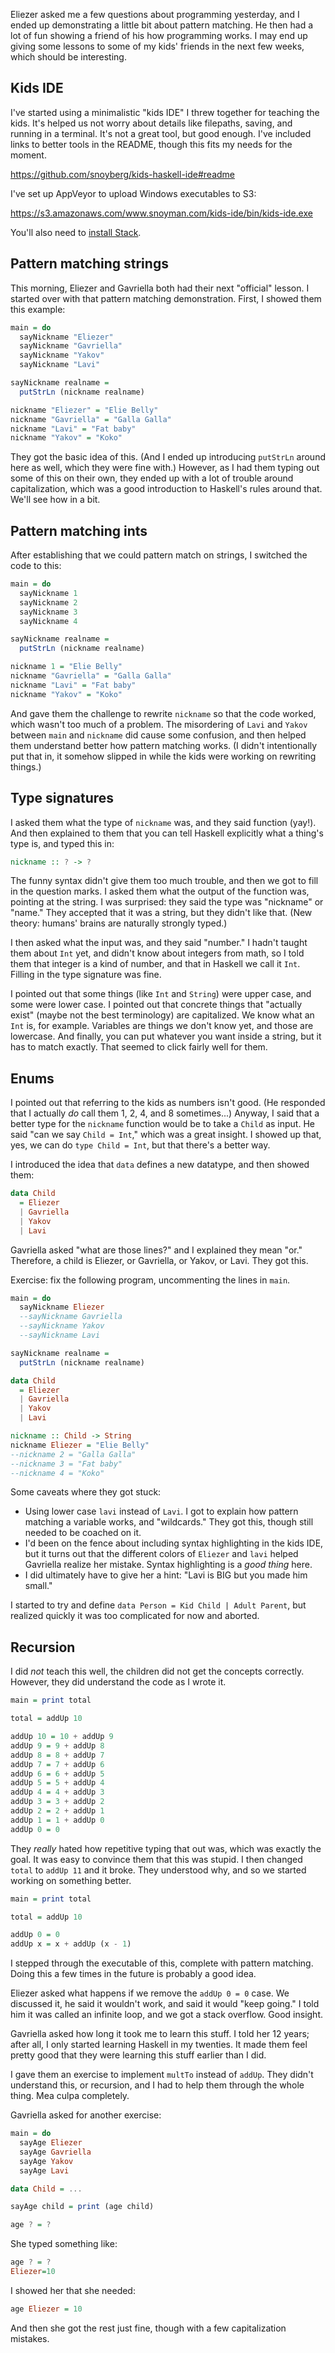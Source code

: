 Eliezer asked me a few questions about programming yesterday, and I
ended up demonstrating a little bit about pattern matching. He then
had a lot of fun showing a friend of his how programming works. I may
end up giving some lessons to some of my kids' friends in the next few
weeks, which should be interesting.

## Kids IDE

I've started using a minimalistic "kids IDE" I threw together for
teaching the kids. It's helped us not worry about details like
filepaths, saving, and running in a terminal. It's not a great tool,
but good enough. I've included links to better tools in the README,
though this fits my needs for the moment.

https://github.com/snoyberg/kids-haskell-ide#readme

I've set up AppVeyor to upload Windows executables to S3:

https://s3.amazonaws.com/www.snoyman.com/kids-ide/bin/kids-ide.exe

You'll also need to [install Stack](https://haskell-lang.org/get-started).

## Pattern matching strings

This morning, Eliezer and Gavriella both had their next "official"
lesson. I started over with that pattern matching
demonstration. First, I showed them this example:

```haskell
main = do
  sayNickname "Eliezer"
  sayNickname "Gavriella"
  sayNickname "Yakov"
  sayNickname "Lavi"

sayNickname realname =
  putStrLn (nickname realname)

nickname "Eliezer" = "Elie Belly"
nickname "Gavriella" = "Galla Galla"
nickname "Lavi" = "Fat baby"
nickname "Yakov" = "Koko"
```

They got the basic idea of this. (And I ended up introducing
`putStrLn` around here as well, which they were fine with.) However,
as I had them typing out some of this on their own, they ended up with
a lot of trouble around capitalization, which was a good introduction
to Haskell's rules around that. We'll see how in a bit.

## Pattern matching ints

After establishing that we could pattern match on strings, I switched
the code to this:

```haskell
main = do
  sayNickname 1
  sayNickname 2
  sayNickname 3
  sayNickname 4

sayNickname realname =
  putStrLn (nickname realname)

nickname 1 = "Elie Belly"
nickname "Gavriella" = "Galla Galla"
nickname "Lavi" = "Fat baby"
nickname "Yakov" = "Koko"
```

And gave them the challenge to rewrite `nickname` so that the code
worked, which wasn't too much of a problem. The misordering of `Lavi`
and `Yakov` between `main` and `nickname` did cause some confusion,
and then helped them understand better how pattern matching works. (I
didn't intentionally put that in, it somehow slipped in while the kids
were working on rewriting things.)

## Type signatures

I asked them what the type of `nickname` was, and they said function
(yay!). And then explained to them that you can tell Haskell
explicitly what a thing's type is, and typed this in:

```haskell
nickname :: ? -> ?
```

The funny syntax didn't give them too much trouble, and then we got to
fill in the question marks. I asked them what the output of the
function was, pointing at the string. I was surprised: they said the
type was "nickname" or "name." They accepted that it was a string, but
they didn't like that. (New theory: humans' brains are naturally
strongly typed.)

I then asked what the input was, and they said "number." I hadn't
taught them about `Int` yet, and didn't know about integers from math,
so I told them that integer is a kind of number, and that in Haskell
we call it `Int`. Filling in the type signature was fine.

I pointed out that some things (like `Int` and `String`) were upper
case, and some were lower case. I pointed out that concrete things
that "actually exist" (maybe not the best terminology) are
capitalized. We know what an `Int` is, for example. Variables are
things we don't know yet, and those are lowercase. And finally, you
can put whatever you want inside a string, but it has to match
exactly. That seemed to click fairly well for them.

## Enums

I pointed out that referring to the kids as numbers isn't good. (He
responded that I actually _do_ call them 1, 2, 4, and 8 sometimes...)
Anyway, I said that a better type for the `nickname` function would be
to take a `Child` as input. He said "can we say `Child = Int`," which
was a great insight. I showed up that, yes, we can do `type Child =
Int`, but that there's a better way.

I introduced the idea that `data` defines a new datatype, and then
showed them:

```haskell
data Child
  = Eliezer
  | Gavriella
  | Yakov
  | Lavi
```

Gavriella asked "what are those lines?" and I explained they mean
"or." Therefore, a child is Eliezer, or Gavriella, or Yakov, or
Lavi. They got this.

Exercise: fix the following program, uncommenting the lines in `main`.

```haskell
main = do
  sayNickname Eliezer
  --sayNickname Gavriella
  --sayNickname Yakov
  --sayNickname Lavi

sayNickname realname =
  putStrLn (nickname realname)

data Child
  = Eliezer
  | Gavriella
  | Yakov
  | Lavi

nickname :: Child -> String
nickname Eliezer = "Elie Belly"
--nickname 2 = "Galla Galla"
--nickname 3 = "Fat baby"
--nickname 4 = "Koko"
```

Some caveats where they got stuck:

* Using lower case `lavi` instead of `Lavi`. I got to explain how
  pattern matching a variable works, and "wildcards." They got this,
  though still needed to be coached on it.
* I'd been on the fence about including syntax highlighting in the
  kids IDE, but it turns out that the different colors of
  `Eliezer` and `lavi` helped Gavriella realize her mistake. Syntax
  highlighting is a _good thing_ here.
* I did ultimately have to give her a hint: "Lavi is BIG but you made
  him small."

I started to try and define `data Person = Kid Child | Adult Parent`,
but realized quickly it was too complicated for now and aborted.

## Recursion

I did _not_ teach this well, the children did not get the concepts
correctly. However, they did understand the code as I wrote it.

```haskell
main = print total

total = addUp 10

addUp 10 = 10 + addUp 9
addUp 9 = 9 + addUp 8
addUp 8 = 8 + addUp 7
addUp 7 = 7 + addUp 6
addUp 6 = 6 + addUp 5
addUp 5 = 5 + addUp 4
addUp 4 = 4 + addUp 3
addUp 3 = 3 + addUp 2
addUp 2 = 2 + addUp 1
addUp 1 = 1 + addUp 0
addUp 0 = 0
```

They _really_ hated how repetitive typing that out was, which was
exactly the goal. It was easy to convince them that this was stupid. I
then changed `total` to `addUp 11` and it broke. They understood why,
and so we started working on something better.

```haskell
main = print total

total = addUp 10

addUp 0 = 0
addUp x = x + addUp (x - 1)
```

I stepped through the executable of this, complete with pattern
matching. Doing this a few times in the future is probably a good
idea.

Eliezer asked what happens if we remove the `addUp 0 = 0` case. We
discussed it, he said it wouldn't work, and said it would "keep
going." I told him it was called an infinite loop, and we got a stack
overflow. Good insight.

Gavriella asked how long it took me to learn this stuff. I told her 12
years; after all, I only started learning Haskell in my twenties. It
made them feel pretty good that they were learning this stuff earlier
than I did.

I gave them an exercise to implement `multTo` instead of `addUp`. They
didn't understand this, or recursion, and I had to help them through
the whole thing. Mea culpa completely.

Gavriella asked for another exercise:

```haskell
main = do
  sayAge Eliezer
  sayAge Gavriella
  sayAge Yakov
  sayAge Lavi

data Child = ...

sayAge child = print (age child)

age ? = ?
```

She typed something like:

```haskell
age ? = ?
Eliezer=10
```

I showed her that she needed:

```haskell
age Eliezer = 10
```

And then she got the rest just fine, though with a few capitalization
mistakes.
